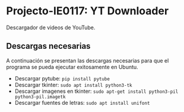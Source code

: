 # Projecto-IE0117: YT Downloader
Descargador de videos de YouTube.

## Descargas necesarias

A continuación se presentan las descargas necesarias para que el programa se pueda ejecutar exitosamente en Ubuntu.

- Descargar pytube: ```pip install pytube```
- Descargar tkinter: ```sudo apt install python3-tk```
- Descargar imagenes en tkinter: ```sudo apt-get install python3-pil python3-pil.imagetk```
- Descargar fuentes de letras: ```sudo apt install unifont```
